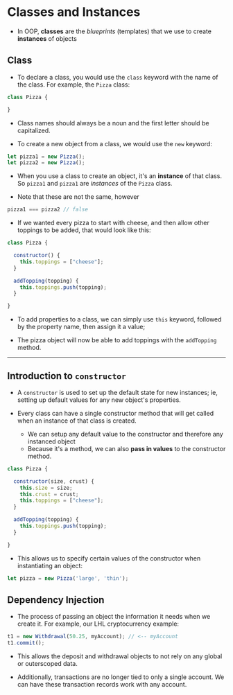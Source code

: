 # Classes and Instances

* In OOP, **classes** are the *blueprints* (templates) that we use to create **instances** of objects

## Class

* To declare a class, you would use the `class` keyword with the name of the class. For example, the `Pizza` class:

```js
class Pizza {

}
```
* Class names should always be a noun and the first letter should be capitalized.

* To create a new object from a class, we would use the `new` keyword:

```js
let pizza1 = new Pizza();
let pizza2 = new Pizza();
```

* When you use a class to create an object, it's an **instance** of that class. So `pizza1` and `pizza1` are *instances* of the `Pizza` class.

* Note that these are not the same, however

```js
pizza1 === pizza2 // false
```

* If we wanted every pizza to start with cheese, and then allow other toppings to be added, that would look like this:

```js
class Pizza {

  constructor() {
    this.toppings = ["cheese"];
  }

  addTopping(topping) {
    this.toppings.push(topping);
  }

}
```

* To add properties to a class, we can simply use `this` keyword, followed by the property name, then assign it a value;

* The pizza object will now be able to add toppings with the `addTopping` method.

---

## Introduction to `constructor`

* A `constructor` is used to set up the default state for new instances; ie, setting up default values for any new object's properties. 

* Every class can have a single constructor method that will get called when an instance of that class is created.
  * We can setup any default value to the constructor and therefore any instanced object
  * Because it's a method, we can also **pass in values** to the constructor method.

```js
class Pizza {

  constructor(size, crust) {
    this.size = size;
    this.crust = crust;
    this.toppings = ["cheese"];
  }

  addTopping(topping) {
    this.toppings.push(topping);
  }

}
```

* This allows us to specify certain values of the constructor when instantiating an object:

```js
let pizza = new Pizza('large', 'thin');
```

## Dependency Injection

* The process of passing an object the information it needs when we create it. For example, our LHL cryptocurrency example:

```js
t1 = new Withdrawal(50.25, myAccount); // <-- myAccount
t1.commit();
```

 * This allows the deposit and withdrawal objects to not rely on any global or outerscoped data.
 
 * Additionally, transactions are no longer tied to only a single account. We can have these transaction records work with any account.